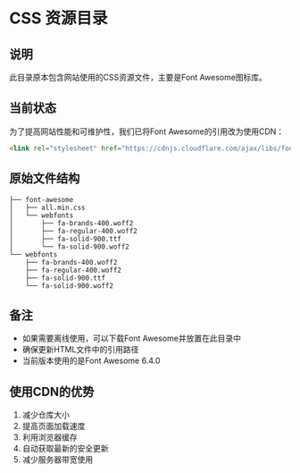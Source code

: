 # CSS 资源目录

## 说明

此目录原本包含网站使用的CSS资源文件，主要是Font Awesome图标库。

## 当前状态

为了提高网站性能和可维护性，我们已将Font Awesome的引用改为使用CDN：

```html
<link rel="stylesheet" href="https://cdnjs.cloudflare.com/ajax/libs/font-awesome/6.4.0/css/all.min.css">
```

## 原始文件结构

```
├── font-awesome
│   ├── all.min.css
│   └── webfonts
│       ├── fa-brands-400.woff2
│       ├── fa-regular-400.woff2
│       ├── fa-solid-900.ttf
│       └── fa-solid-900.woff2
└── webfonts
    ├── fa-brands-400.woff2
    ├── fa-regular-400.woff2
    ├── fa-solid-900.ttf
    └── fa-solid-900.woff2
```

## 备注

- 如果需要离线使用，可以下载Font Awesome并放置在此目录中
- 确保更新HTML文件中的引用路径
- 当前版本使用的是Font Awesome 6.4.0

## 使用CDN的优势

1. 减少仓库大小
2. 提高页面加载速度
3. 利用浏览器缓存
4. 自动获取最新的安全更新
5. 减少服务器带宽使用
